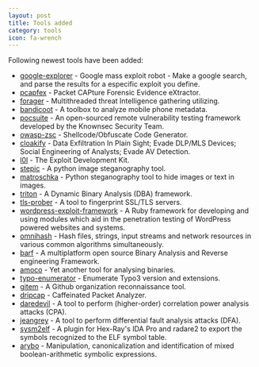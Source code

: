 ```yaml
---
layout: post
title: Tools added
category: tools
icon: fa-wrench
---
```


Following newest tools have been added:

* [google-explorer](https://github.com/anarcoder/google_explorer) - Google mass exploit robot - Make a google search, and parse the results for a especific exploit you define.
* [pcapfex](https://github.com/vikwin/pcapfex) - Packet CAPture Forensic Evidence eXtractor.
* [forager](https://github.com/byt3smith/Forager) - Multithreaded threat Intelligence gathering utilizing.
* [bandicoot](https://github.com/yvesalexandre/bandicoot) - A toolbox to analyze mobile phone metadata.
* [pocsuite](https://github.com/knownsec/Pocsuite) - An open-sourced remote vulnerability testing framework developed by the Knownsec Security Team.
* [owasp-zsc](https://github.com/zscproject/OWASP-ZSC) - Shellcode/Obfuscate Code Generator.
* [cloakify](https://github.com/trycatchhcf/cloakify) - Data Exfiltration In Plain Sight; Evade DLP/MLS Devices; Social Engineering of Analysts; Evade AV Detection.
* [l0l](https://github.com/roissy/l0l) - The Exploit Development Kit.
* [stepic](http://domnit.org/stepic/doc/) - A python image steganography tool.
* [matroschka](https://github.com/fgrimme/Matroschka) - Python steganography tool to hide images or text in images.
* [triton](https://github.com/JonathanSalwan/Triton) - A Dynamic Binary Analysis (DBA) framework.
* [tls-prober](https://github.com/WestpointLtd/tls_prober) - A tool to fingerprint SSL/TLS servers.
* [wordpress-exploit-framework](https://github.com/rastating/wordpress-exploit-framework) - A Ruby framework for developing and using modules which aid in the penetration testing of WordPress powered websites and systems.
* [omnihash](https://github.com/Miserlou/omnihash) - Hash files, strings, input streams and network resources in various common algorithms simultaneously.
* [barf](https://github.com/programa-stic/barf-project) - A multiplatform open source Binary Analysis and Reverse engineering Framework.
* [amoco](https://github.com/bdcht/amoco) - Yet another tool for analysing binaries.
* [typo-enumerator](https://github.com/whoot/Typo-Enumerator) - Enumerate Typo3 version and extensions.
* [gitem](https://github.com/mschwager/gitem) - A Github organization reconnaissance tool.
* [dripcap](https://github.com/dripcap/dripcap) - Caffeinated Packet Analyzer.
* [daredevil](https://github.com/SideChannelMarvels/Daredevil) - A tool to perform (higher-order) correlation power analysis attacks (CPA).
* [jeangrey](https://github.com/SideChannelMarvels/JeanGrey) - A tool to perform differential fault analysis attacks (DFA).
* [sysm2elf](https://github.com/danigargu/syms2elf) - A plugin for Hex-Ray's IDA Pro and radare2 to export the symbols recognized to the ELF symbol table.
* [arybo](https://github.com/quarkslab/arybo) - Manipulation, canonicalization and identification of mixed boolean-arithmetic symbolic expressions.
